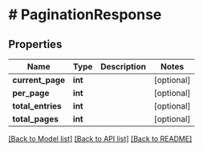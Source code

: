 # # PaginationResponse

## Properties

Name | Type | Description | Notes
------------ | ------------- | ------------- | -------------
**current_page** | **int** |  | [optional]
**per_page** | **int** |  | [optional]
**total_entries** | **int** |  | [optional]
**total_pages** | **int** |  | [optional]

[[Back to Model list]](../../README.md#models) [[Back to API list]](../../README.md#endpoints) [[Back to README]](../../README.md)
